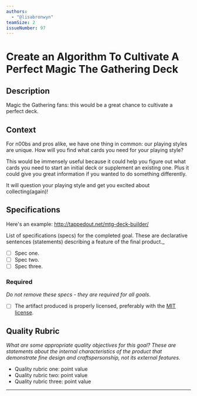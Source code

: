 ```yaml
---
authors:
  - "@lisabronwyn"
teamSize: 2
issueNumber: 97
---
```


# Create an Algorithm To Cultivate A Perfect Magic The Gathering Deck

## Description

Magic the Gathering fans: this would be a great chance to cultivate a perfect deck.
## Context

For n00bs and pros alike, we have one thing in common: our playing styles are unique. How will you find what cards you need for your playing style? 

This would be immensely useful because it could help you figure out what cards you need to start an initial deck or supplement an existing one. Plus it could give you great information if you wanted to do something differently.

It will question your playing style and get you excited about collecting(again)!
## Specifications

Here's an example: http://tappedout.net/mtg-deck-builder/

List of specifications (specs) for the completed goal. These are declarative sentences (statements) describing a feature of the final product._
- [ ] Spec one.
- [ ] Spec two.
- [ ] Spec three.
### Required

_Do not remove these specs - they are required for all goals_.
- [ ] The artifact produced is properly licensed, preferably with the [MIT license](https://opensource.org/licenses/MIT).
## Quality Rubric

_What are some appropriate quality objectives for this goal? These are statements about the internal characteristics of the product that demonstrate fine design and craftspersonship, not its external features._
- Quality rubric one: point value
- Quality rubric two: point value
- Quality rubric three: point value

---





